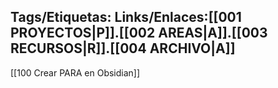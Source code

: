 Tags/Etiquetas:
Links/Enlaces:[[001 PROYECTOS|P]].[[002 AREAS|A]].[[003 RECURSOS|R]].[[004 ARCHIVO|A]]
---
[[100 Crear PARA en Obsidian]]